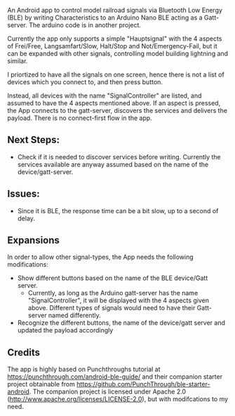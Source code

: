 An Android app to control model railroad signals via Bluetooth Low Energy (BLE) by writing Characteristics to an Arduino Nano BLE acting as a Gatt-server. The arduino code is in another project.

Currently the app only supports a simple "Hauptsignal" with the 4 aspects of Frei/Free, Langsamfart/Slow, Halt/Stop and Not/Emergency-Fail, but it can be expanded with other signals, controlling model building lightning and similar.

I priortized to have all the signals on one screen, hence there is not a list of devices which you connect to, and then press button.

Instead, all devices with the name "SignalController" are listed, and assumed to have the 4 aspects mentioned above. If an aspect is pressed, the App connects to the gatt-server, discovers the services and delivers the payload. 
There is no connect-first flow in the app.

Next Steps:
-----------
- Check if it is needed to discover services before writing. Currently the services available are anyway assumed based on the name of the device/gatt-server.

Issues:
-------
- Since it is BLE, the response time can be a bit slow, up to a second of delay.

Expansions
----------
In order to allow other signal-types, the App needs the following modifications:
- Show different buttons based on the name of the BLE device/Gatt server.
    - Currently, as long as the Arduino gatt-server has the name "SignalController", it will be displayed with the 4 aspects given above. Different types of signals would need to have their Gatt-server named differently.
- Recognize the different buttons, the name of the device/gatt server and updated the payload accordingly

Credits
-------
The app is highly based on Punchthroughs tutorial at https://punchthrough.com/android-ble-guide/ and their companion starter project obtainable from https://github.com/PunchThrough/ble-starter-android.
The companion project is licensed under Apache 2.0 (http://www.apache.org/licenses/LICENSE-2.0), but with modifcations to my need.
 

